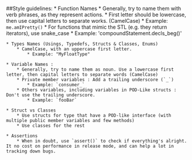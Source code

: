 ##Style guidelines:
	* Function Names
		* Generally, try to name them with verb phrases, as they represent actions.
		* First letter should be lowercase, then use capital letters to separate works. (CamelCase) 
			* Example: `me.amIPretty()`
		* For functions that mimic the STL (e.g. they return iterators), use snake_case
			* Example: 'compoundStatement.decls_beg()'

	* Types Names (Usings, Typedefs, Structs & Classes, Enums)
		* CamelCase, with an uppercase first letter.
			* Example: "MyFloatType"

	* Variable Names :
		* Generally, try to name them as noun. Use a lowercase first letter, then capital letters to separate words (CamelCase)
		* Private member variables : Add a trailing underscore (`_`)
			* Example: `consumer_`
		* Others variables, including variables in POD-Like structs : Don't use the trailing underscore.
			* Example: `fooBar`

	* Struct vs Classes
		* Use structs for type that have a POD-like interface (with multiple public member variables and few methods)
		* Use classes for the rest

	* Assertions
		* When in doubt, use `assert()` to check if everything's alright. It no cost on performance in release mode, and can help a lot in tracking down bugs.
